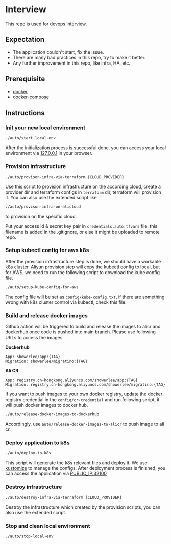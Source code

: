 # Interview

This repo is used for devops interview.

## Expectation

* The application couldn't start, fix the issue.
* There are many bad practices in this repo, try to make it better.
* Any further improvement in this repo, like infra, HA, etc.

## Prerequisite

* [docker](https://docs.docker.com/desktop/#download-and-install)
* [docker-compose](https://docs.docker.com/compose/install/)

## Instructions

### Init your new local environment

  ```
  ./auto/start-local-env
  ```
  After the initialization process is successful done, you can access your local environment via [127.0.0.1](http://127.0.0.1) in your browser.

### Provision infrastructure

  ```
  ./auto/provison-infra-via-terraform {CLOUD_PROVIDER}
  ```
  Use this script to provision infrastructure on the according cloud, create a provider dir and terraform configs in `terraform` dir, terraform will provision it. 
  You can also use the extended script like 
  ```
  ./auto/provison-infra-on-alicloud
  ```
  to provision on the specific cloud.

  Put your access id & secret key pair in `credentials.auto.tfvars` file, this filename is added in the .gitignore, or else it might be uploaded to remote repo.

### Setup kubectl config for aws k8s

  After the provision infrastructure step is done, we should have a workable k8s cluster. Aliyun provision step will copy the kubectl config to local, but for AWS, we need to run the following script to download the kube config file.
  ```
  ./auto/setup-kube-config-for-aws
  ```
  The config file will be set as `config/kube-config.txt`, if there are something wrong with k8s cluster control via kubectl, check this file.

### Build and release docker images

  Github action will be triggered to build and release the images to alicr and dockerhub once code is pushed into main branch. Please use following URLs to access the images.

  **Dockerhub**
  ```
  App: showerlee/app:{TAG}
  Migration: showerlee/migratino:{TAG}
  ```
  **Ali CR**
  ```
  App: registry.cn-hongkong.aliyuncs.com/showerlee/app:{TAG}
  Migration: registry.cn-hongkong.aliyuncs.com/showerlee/migratino:{TAG}
  ```
  
  If you want to push images to your own docker registry, update the docker registry credential in the `config/cr-credential` and run following script, it will push docker images to docker hub.
  ```
  ./auto/release-docker-images-to-dockerhub
  ```
  Accordingly, use `auto/release-docker-images-to-alicr` to push image to ali cr.

### Deploy application to k8s

  ```
  ./auto/deploy-to-k8s
  ```
  This script will generate the k8s relevant files and deploy it. We use [kustomize](https://kustomize.io/) to manage the configs.
  After deployment process is finished, you can access the application via [PUBLIC_IP:32100](http://PUBLIC_IP:32100/)

### Destroy infrastructure

  ```
  ./auto/destroy-infra-via-terraform {CLOUD_PROVIDER}
  ```
  Destroy the infrastructure which created by the provision scripts, you can also use the extended script.

### Stop and clean local environment

  ```
  ./auto/stop-local-env
  ```

